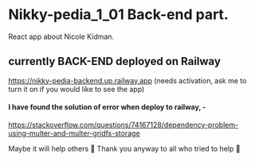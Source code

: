 # Nikky-pedia_1_01 Back-end part.
React app about Nicole Kidman.
<br>
## currently BACK-END deployed on Railway
https://nikky-pedia-backend.up.railway.app 
(needs activation, ask me to turn it on if you would like to see the app)
#### I have found the solution of error when deploy to railway, -
https://stackoverflow.com/questions/74167128/dependency-problem-using-multer-and-multer-gridfs-storage

Maybe it will help others 🙂
Thank you anyway to all who tried to help 🤝